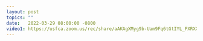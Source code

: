 ```yaml
---
layout: post
topics: ""
date:   2022-03-29 08:00:00 -0800
video1: https://usfca.zoom.us/rec/share/aAKAgXMyg9b-Uam9Fq6tGtIYL_PXRXXfYxuP93DSL-JQlNfE5yqhAX3L8TN9ZuI.On4OXi4EqY68h-tr
---
```





